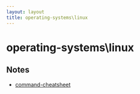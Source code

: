 ```yaml
---
layout: layout
title: operating-systems\linux
---
```


# operating-systems\linux

## Notes

- [command-cheatsheet](command-cheatsheet.html)

